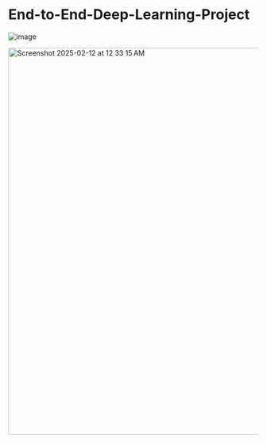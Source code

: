 # End-to-End-Deep-Learning-Project

![image](https://github.com/user-attachments/assets/dbde3f2e-90cf-42be-823e-15c67bc450ed)

<img width="780" alt="Screenshot 2025-02-12 at 12 33 15 AM" src="https://github.com/user-attachments/assets/054a45fe-8f0c-43b4-88dc-c37717f30b37" />



